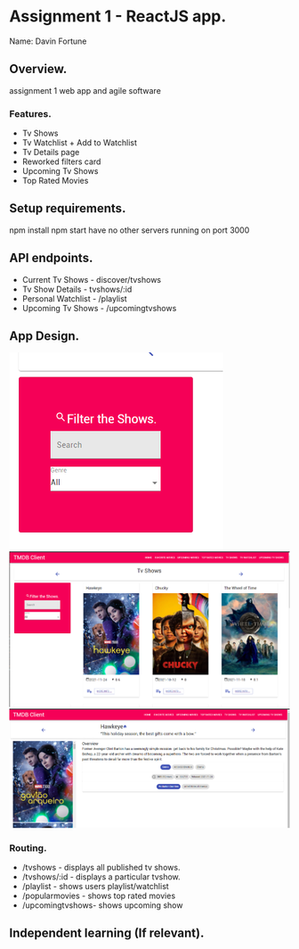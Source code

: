# Assignment 1 - ReactJS app.

Name: Davin Fortune

## Overview.

assignment 1 web app and agile software

### Features.

+ Tv Shows
+ Tv Watchlist + Add to Watchlist
+ Tv Details page
+ Reworked filters card
+ Upcoming Tv Shows
+ Top Rated Movies

## Setup requirements.

npm install
npm start
have no other servers running on port 3000

## API endpoints.


+ Current Tv Shows - discover/tvshows
+ Tv Show Details - tvshows/:id
+ Personal Watchlist - /playlist
+ Upcoming Tv Shows - /upcomingtvshows

## App Design.

![ ](./images/view.png)
![ ](./images/view1.png)
![ ](./images/view2.png)



### Routing.


+ /tvshows - displays all published tv shows.
+ /tvshows/:id - displays a particular tvshow.
+ /playlist - shows users playlist/watchlist
+ /popularmovies - shows top rated movies
+ /upcomingtvshows- shows upcoming show
 


## Independent learning (If relevant).


